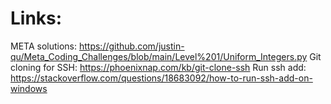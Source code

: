 # Links:
META solutions: https://github.com/justin-qu/Meta_Coding_Challenges/blob/main/Level%201/Uniform_Integers.py
Git cloning for SSH: https://phoenixnap.com/kb/git-clone-ssh
Run ssh add: https://stackoverflow.com/questions/18683092/how-to-run-ssh-add-on-windows
